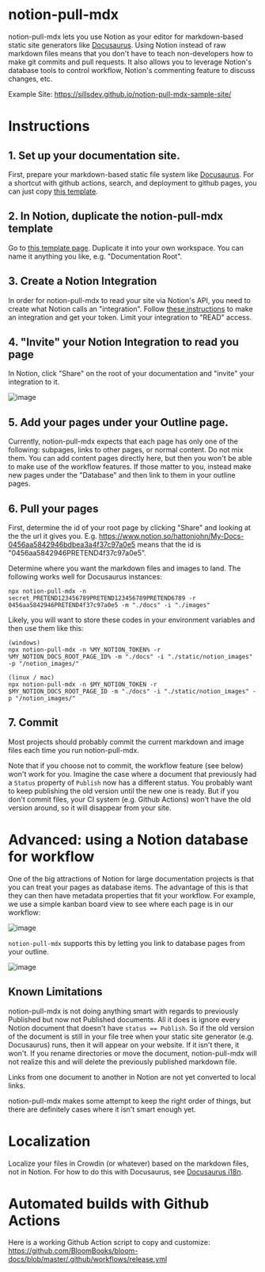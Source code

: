 # notion-pull-mdx

notion-pull-mdx lets you use Notion as your editor for markdown-based static site generators like [Docusaurus](https://docusaurus.io/). Using Notion instead of raw markdown files means that you don't have to teach non-developers how to make git commits and pull requests. It also allows you to leverage Notion's database tools to control workflow, Notion's commenting feature to discuss changes, etc.

Example Site: https://sillsdev.github.io/notion-pull-mdx-sample-site/

# Instructions

## 1. Set up your documentation site.

First, prepare your markdown-based static file system like [Docusaurus](https://docusaurus.io/). For a shortcut with github actions, search, and deployment to github pages, you can just copy [this template](https://github.com/sillsdev/notion-pull-mdx-sample-site).

## 2. In Notion, duplicate the notion-pull-mdx template

Go to [this template page](https://hattonjohn.notion.site/Documentation-Template-Docusaurus-0e998b32da3c47edad0f62a25b49818c). Duplicate it into your own workspace.
You can name it anything you like, e.g. "Documentation Root".

## 3. Create a Notion Integration

In order for notion-pull-mdx to read your site via Notion's API, you need to create what Notion calls an "integration". Follow [these instructions](https://developers.notion.com/docs/getting-started) to make an integration and get your token. Limit your integration to "READ" access.

## 4. "Invite" your Notion Integration to read you page

In Notion, click "Share" on the root of your documentation and "invite" your integration to it.

![image](https://user-images.githubusercontent.com/8448/168930238-1dcf46df-a690-4839-bf4c-c63157f104d8.png)

## 5. Add your pages under your Outline page.

Currently, notion-pull-mdx expects that each page has only one of the following: subpages, links to other pages, or normal content. Do not mix them. You can add content pages directly here, but then you won't be able to make use of the workflow features. If those matter to you, instead make new pages under the "Database" and then link to them in your outline pages.

## 6. Pull your pages

First, determine the id of your root page by clicking "Share" and looking at the the url it gives you. E.g.
https://www.notion.so/hattonjohn/My-Docs-0456aa5842946bdbea3a4f37c97a0e5
means that the id is "0456aa5842946PRETEND4f37c97a0e5".

Determine where you want the markdown files and images to land. The following works well for Docusaurus instances:

```
npx notion-pull-mdx -n secret_PRETEND123456789PRETEND123456789PRETEND6789 -r 0456aa5842946PRETEND4f37c97a0e5 -m "./docs" -i "./images"
```

Likely, you will want to store these codes in your environment variables and then use them like this:

```
(windows)
npx notion-pull-mdx -n %MY_NOTION_TOKEN% -r %MY_NOTION_DOCS_ROOT_PAGE_ID% -m "./docs" -i "./static/notion_images" -p "/notion_images/"
```

```
(linux / mac)
npx notion-pull-mdx -n $MY_NOTION_TOKEN -r $MY_NOTION_DOCS_ROOT_PAGE_ID -m "./docs" -i "./static/notion_images" -p "/notion_images/"
```

## 7. Commit

Most projects should probably commit the current markdown and image files each time you run notion-pull-mdx.

Note that if you choose not to commit, the workflow feature (see below) won't work for you. Imagine the case where a document that previously had a `Status` property of `Publish` now has a different status. You probably want to keep publishing the old version until the new one is ready. But if you don't commit files, your CI system (e.g. Github Actions) won't have the old version around, so it will disappear from your site.

# Advanced: using a Notion database for workflow

One of the big attractions of Notion for large documentation projects is that you can treat your pages as database items. The advantage of this is that they can then have metadata properties that fit your workflow. For example, we use a simple kanban board view to see where each page is in our workflow:

![image](https://user-images.githubusercontent.com/8448/168929745-e6529375-bb1e-47e9-b8a6-7a1467c8900f.png)

`notion-pull-mdx` supports this by letting you link to database pages from your outline.

![image](https://user-images.githubusercontent.com/8448/168929668-f83d7c86-75d2-48e9-940c-84c5268a2854.png)

## Known Limitations

notion-pull-mdx is not doing anything smart with regards to previously Published but now not Published documents. All it does is ignore every Notion document that doesn't have `status == Publish`. So if the old version of the document is still in your file tree when your static site generator (e.g. Docusaurus) runs, then it will appear on your website. If it isn't there, it won't. If you rename directories or move the document, notion-pull-mdx will not realize this and will delete the previously published markdown file.

Links from one document to another in Notion are not yet converted to local links.

notion-pull-mdx makes some attempt to keep the right order of things, but there are definitely cases where it isn't smart enough yet.

# Localization

Localize your files in Crowdin (or whatever) based on the markdown files, not in Notion. For how to do this with Docusaurus, see [Docusaurus i18n](https://docusaurus.io/docs/i18n/crowdin).

# Automated builds with Github Actions

Here is a working Github Action script to copy and customize: https://github.com/BloomBooks/bloom-docs/blob/master/.github/workflows/release.yml
